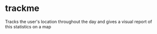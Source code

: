 trackme
=======

Tracks the user's location throughout the day and gives a visual report of this statistics on a map
